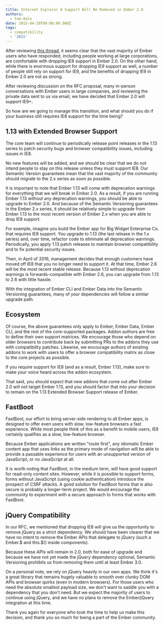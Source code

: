 ```yaml
---
title: Internet Explorer 8 Support Will Be Removed in Ember 2.0
authors:
  - tom-dale
date: 2015-04-20T00:00:00.000Z
tags:
  - compatibility
  - '2015'
---
```



After reviewing [this thread][rfc-ie8], it seems clear that the vast majority of
Ember users who have responded, including people working at large
corporations, are comfortable with dropping IE8 support in Ember 2.0.
On the other hand, while there is enormous support for dropping IE9
support as well, a number of people still rely on support for IE9, and
the benefits of dropping IE9 in Ember 2.0 are not as strong.

After reviewing discussion on the RFC proposal, many in-person conversations with Ember
users in large companies, and reviewing the private data sent to us via
email, we have decided that Ember 2.0 will support IE9+.

So how are we going to manage this transition, and what should you do
if your business still requires IE8 support for the time being?

## 1.13 with Extended Browser Support

The core team will continue to periodically release point releases in
the 1.13 series to patch security bugs and browser compatibility
issues, including issues in IE8.

No new features will be added, and we should be clear that we do not
intend people to stay on this release unless they must support IE8. Our
Semantic Version guarantees mean that the vast majority of the
community should migrate to the 2.x series as soon as possible.

It is important to note that Ember 1.13 will come with deprecation
warnings for everything that we will break in Ember 2.0. As a result,
if you are running Ember 1.13 without any deprecation warnings, you
should be able to upgrade to Ember 2.0. And because of the
Semantic Versioning guarantees in the Ember 2.x series, it should be
relatively simple to upgrade from Ember 1.13 to the most recent version
of Ember 2.x when you are able to drop IE8 support.

For example, imagine you build the Ember app for Big Widget Enterprise
Co. that requires IE8 support. You upgrade to 1.13 (the last release in
the 1.x series) and, over time, refactor code to eliminate all
deprecation warnings. Periodically, you apply 1.13 patch releases to
maintain browser compatibility and to fix potential security issues.

Then, in April of 2016, management decides that enough customers have
moved off IE8 that you no longer need to support it. At that time,
Ember 2.6 will be the most recent stable release. Because 1.13 without
deprecation warnings is forwards-compatible with Ember 2.6, you can
upgrade from 1.13 to 2.6 with little hassle.

With the integration of Ember CLI and Ember Data into the Semantic
Versioning guarantees, many of your dependencies will follow a similar
upgrade path.

## Ecosystem

Of course, the above guarantees only apply to Ember, Ember Data, Ember
CLI, and the rest of the core-supported packages. Addon authors are
free to define their own support matrices. We encourage those who
depend on older browsers to contribute back by submitting PRs to the
addons they use with compatibility patches. Likewise, we encourage
authors of existing addons to work with users to offer a browser
compatibility matrix as close to the core projects as possible.

If you require support for IE8 (and as a result, Ember 1.13), make sure
to make your voice heard across the addon ecosystem.

That said, you should expect that new addons that come out after Ember
2.0 will not target Ember 1.13, and you should factor that into your
decision to remain on the 1.13 Extended Browser Support release of
Ember.

## FastBoot

FastBoot, our effort to bring server-side rendering to all Ember apps,
is designed to offer even users with slow, low-feature browsers a fast
experience. While most people think of this as a benefit to mobile
users, IE8 certainly qualifies as a slow, low-feature browser.

Because Ember applications are written "route first", any idiomatic
Ember content app that uses links as the primary mode of navigation
will be able to provide a passable experience for users with an
unsupported version of JavaScript, or no JavaScript at all.

It is worth noting that FastBoot, in the medium term, will have good
support for read-only content sites. However, while it is possible to
support forms, forms without JavaScript (using cookie
authentication) introduce the prospect of CSRF attacks. A good solution
for FastBoot forms that is also secure is probably a longer-term
project. We would encourage the community to experiment with a secure
approach to forms that works with FastBoot.

## jQuery Compatibility

In our RFC, we mentioned that dropping IE8 will give us the opportunity
to remove jQuery as a strict dependency. We should have been clearer
that we have no intent to remove the Ember APIs that delegate to jQuery
(such a Ember.$ and this.$() inside components).

Because these APIs will remain in 2.0, both for ease of upgrade and
because we have not yet made the jQuery dependency optional, Semantic
Versioning prohibits us from removing them until at least Ember 3.0.

On a personal note, we rely on jQuery heavily in our own apps. We think
it's a great library that remains hugely valuable to smooth over clunky
DOM APIs and browser quirks (even in modern browsers). For those users
who need the absolute smallest payload size, we don't want to saddle
you with a dependency that you don't need. But we expect the majority
of users to continue using jQuery, and we have no plans to remove the
Ember/jQuery integration at this time.

Thank you again for everyone who took the time to help us make this
decision, and thank you so much for being a part of the Ember
community.

[rfc-ie8]: https://github.com/emberjs/rfcs/pull/45

